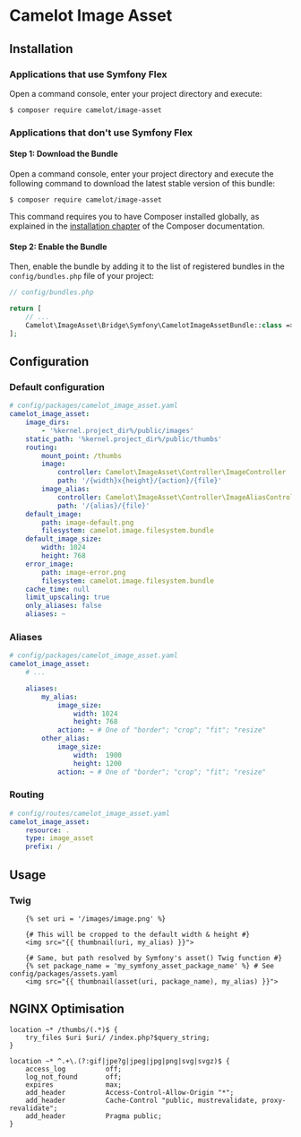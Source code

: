 Camelot Image Asset
===================

Installation
------------

### Applications that use Symfony Flex

Open a command console, enter your project directory and execute:

```console
$ composer require camelot/image-asset
```

### Applications that don't use Symfony Flex

#### Step 1: Download the Bundle

Open a command console, enter your project directory and execute the
following command to download the latest stable version of this bundle:

```console
$ composer require camelot/image-asset
```

This command requires you to have Composer installed globally, as explained
in the [installation chapter](https://getcomposer.org/doc/00-intro.md)
of the Composer documentation.

#### Step 2: Enable the Bundle

Then, enable the bundle by adding it to the list of registered bundles
in the `config/bundles.php` file of your project:

```php
// config/bundles.php

return [
    // ...
    Camelot\ImageAsset\Bridge\Symfony\CamelotImageAssetBundle::class => ['all' => true],
];
```

Configuration
-------------

### Default configuration

```yaml
# config/packages/camelot_image_asset.yaml
camelot_image_asset:
    image_dirs:
        - '%kernel.project_dir%/public/images'
    static_path: '%kernel.project_dir%/public/thumbs'
    routing:
        mount_point: /thumbs
        image:
            controller: Camelot\ImageAsset\Controller\ImageController
            path: '/{width}x{height}/{action}/{file}'
        image_alias:
            controller: Camelot\ImageAsset\Controller\ImageAliasController
            path: '/{alias}/{file}'
    default_image:
        path: image-default.png
        filesystem: camelot.image.filesystem.bundle
    default_image_size:
        width: 1024
        height: 768
    error_image:
        path: image-error.png
        filesystem: camelot.image.filesystem.bundle
    cache_time: null
    limit_upscaling: true
    only_aliases: false
    aliases: ~
```

### Aliases

```yaml
# config/packages/camelot_image_asset.yaml
camelot_image_asset:
    # ...

    aliases:
        my_alias:
            image_size:
                width: 1024
                height: 768
            action: ~ # One of "border"; "crop"; "fit"; "resize"
        other_alias:
            image_size:
                width:  1900
                height: 1200
            action: ~ # One of "border"; "crop"; "fit"; "resize"
```

### Routing

```yaml
# config/routes/camelot_image_asset.yaml
camelot_image_asset:
    resource: .
    type: image_asset
    prefix: /
```

Usage
-----

### Twig

```twig
    {% set uri = '/images/image.png' %}

    {# This will be cropped to the default width & height #}
    <img src="{{ thumbnail(uri, my_alias) }}">

    {# Same, but path resolved by Symfony's asset() Twig function #}
    {% set package_name = 'my_symfony_asset_package_name' %} # See config/packages/assets.yaml
    <img src="{{ thumbnail(asset(uri, package_name), my_alias) }}">
```

NGINX Optimisation
------------------

```nginx
location ~* /thumbs/(.*)$ {
    try_files $uri $uri/ /index.php?$query_string;
}

location ~* ^.+\.(?:gif|jpe?g|jpeg|jpg|png|svg|svgz)$ {
    access_log          off;
    log_not_found       off;
    expires             max;
    add_header          Access-Control-Allow-Origin "*";
    add_header          Cache-Control "public, mustrevalidate, proxy-revalidate";
    add_header          Pragma public;
}
```
